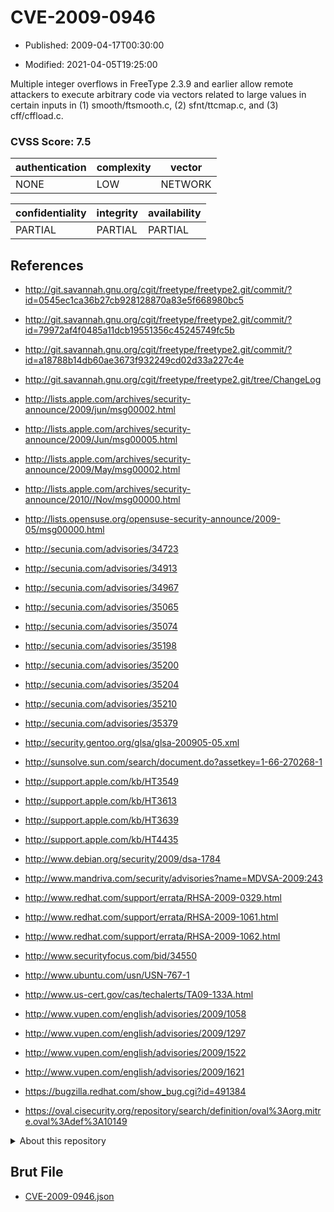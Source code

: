 # CVE-2009-0946

- Published: 2009-04-17T00:30:00

- Modified: 2021-04-05T19:25:00

Multiple integer overflows in FreeType 2.3.9 and earlier allow remote attackers to execute arbitrary code via vectors related to large values in certain inputs in (1) smooth/ftsmooth.c, (2) sfnt/ttcmap.c, and (3) cff/cffload.c.

### CVSS Score: **7.5**

| authentication | complexity | vector |
| --- | --- | --- |
| NONE | LOW | NETWORK |

| confidentiality | integrity | availability |
| --- | --- | --- |
| PARTIAL | PARTIAL | PARTIAL |

## References

* http://git.savannah.gnu.org/cgit/freetype/freetype2.git/commit/?id=0545ec1ca36b27cb928128870a83e5f668980bc5

* http://git.savannah.gnu.org/cgit/freetype/freetype2.git/commit/?id=79972af4f0485a11dcb19551356c45245749fc5b

* http://git.savannah.gnu.org/cgit/freetype/freetype2.git/commit/?id=a18788b14db60ae3673f932249cd02d33a227c4e

* http://git.savannah.gnu.org/cgit/freetype/freetype2.git/tree/ChangeLog

* http://lists.apple.com/archives/security-announce/2009/jun/msg00002.html

* http://lists.apple.com/archives/security-announce/2009/Jun/msg00005.html

* http://lists.apple.com/archives/security-announce/2009/May/msg00002.html

* http://lists.apple.com/archives/security-announce/2010//Nov/msg00000.html

* http://lists.opensuse.org/opensuse-security-announce/2009-05/msg00000.html

* http://secunia.com/advisories/34723

* http://secunia.com/advisories/34913

* http://secunia.com/advisories/34967

* http://secunia.com/advisories/35065

* http://secunia.com/advisories/35074

* http://secunia.com/advisories/35198

* http://secunia.com/advisories/35200

* http://secunia.com/advisories/35204

* http://secunia.com/advisories/35210

* http://secunia.com/advisories/35379

* http://security.gentoo.org/glsa/glsa-200905-05.xml

* http://sunsolve.sun.com/search/document.do?assetkey=1-66-270268-1

* http://support.apple.com/kb/HT3549

* http://support.apple.com/kb/HT3613

* http://support.apple.com/kb/HT3639

* http://support.apple.com/kb/HT4435

* http://www.debian.org/security/2009/dsa-1784

* http://www.mandriva.com/security/advisories?name=MDVSA-2009:243

* http://www.redhat.com/support/errata/RHSA-2009-0329.html

* http://www.redhat.com/support/errata/RHSA-2009-1061.html

* http://www.redhat.com/support/errata/RHSA-2009-1062.html

* http://www.securityfocus.com/bid/34550

* http://www.ubuntu.com/usn/USN-767-1

* http://www.us-cert.gov/cas/techalerts/TA09-133A.html

* http://www.vupen.com/english/advisories/2009/1058

* http://www.vupen.com/english/advisories/2009/1297

* http://www.vupen.com/english/advisories/2009/1522

* http://www.vupen.com/english/advisories/2009/1621

* https://bugzilla.redhat.com/show_bug.cgi?id=491384

* https://oval.cisecurity.org/repository/search/definition/oval%3Aorg.mitre.oval%3Adef%3A10149

<details>
<summary>About this repository</summary> 

  This repository is part of the project [Live Hack CVE](https://github.com/Live-Hack-CVE). Main website can be found [www.live-hack.org](https://www.live-hack.org) 
  
  Made by [Sn0wAlice](https://github.com/Sn0wAlice) for the people that care about security and need to have a feed of the latest CVEs. Hope you enjoy it, don't forget to star the repo and follow me on [Twitter](https://twitter.com/Sn0wAlice) and [Github](https://github.com/Sn0wAlice). And that is my [personnal website](https://www.alice-snow.me/)

  - [Home Page](https://github.com/Live-Hack-CVE)
  - [Framework](https://github.com/Live-Hack-CVE/cve-framework)
  - [CVE database](https://github.com/Live-Hack-CVE/full_database)
  - [Changelog](https://github.com/Live-Hack-CVE/Changelog)
</details>

## Brut File

* [CVE-2009-0946.json](https://raw.githubusercontent.com/Live-Hack-CVE/full_database/main/cves/2009/CVE-2009-0946.json)

